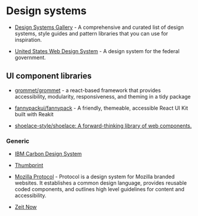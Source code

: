# Design systems

- [Design Systems Gallery](https://designsystemsrepo.com/design-systems/) - A comprehensive and curated list of design systems, style guides and pattern libraries that you can use for inspiration.

- [United States Web Design System](https://v2.designsystem.digital.gov/) - A design system for the federal government.

## UI component libraries

- [grommet/grommet](https://github.com/grommet/grommet) - a react-based framework that provides accessibility, modularity, responsiveness, and theming in a tidy package

- [fannypackui/fannypack](https://github.com/fannypackui/fannypack) - A friendly, themeable, accessible React UI Kit built with Reakit

- [shoelace-style/shoelace: A forward-thinking library of web components.](https://github.com/shoelace-style/shoelace)

### Generic

- [IBM Carbon Design System](https://www.carbondesignsystem.com/)

- [Thumbprint](https://thumbprint.design/)

- [Mozilla Protocol](https://protocol.mozilla.org/) - Protocol is a design system for Mozilla branded websites. It establishes a common design language, provides reusable coded components, and outlines high level guidelines for content and accessibility.

- [Zeit Now](https://zeit.co/design/now)
